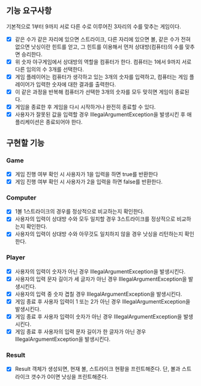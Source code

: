 ## 기능 요구사항
기본적으로 1부터 9까지 서로 다른 수로 이루어진 3자리의 수를 맞추는 게임이다.
- [x] 같은 수가 같은 자리에 있으면 스트라이크, 다른 자리에 있으면 볼, 같은 수가 전혀 없으면 낫싱이란 힌트를 얻고, 그 힌트를 이용해서 먼저 상대방(컴퓨터)의 수를 맞추면 승리한다.
- [x] 위 숫자 야구게임에서 상대방의 역할을 컴퓨터가 한다. 컴퓨터는 1에서 9까지 서로 다른 임의의 수 3개를 선택한다. 
- [x] 게임 플레이어는 컴퓨터가 생각하고 있는 3개의 숫자를 입력하고, 컴퓨터는 게임 플레이어가 입력한 숫자에 대한 결과를 출력한다.
- [x] 이 같은 과정을 반복해 컴퓨터가 선택한 3개의 숫자를 모두 맞히면 게임이 종료된다.
- [x] 게임을 종료한 후 게임을 다시 시작하거나 완전히 종료할 수 있다.
- [x] 사용자가 잘못된 값을 입력할 경우 IllegalArgumentException을 발생시킨 후 애플리케이션은 종료되어야 한다.

## 구현할 기능
### Game 
- [x] 게임 진행 여부 확인 시 사용자가 1을 입력을 하면 true를 반환한다
- [x] 게임 진행 여부 확인 시 사용자가 2을 입력을 하면 false를 반환한다.

### Computer
- [x] 1볼 1스트라이크의 경우를 정상적으로 비교하는지 확인한다.
- [x] 사용자의 입력이 상대방 수와 모두 일치할 경우 3스트라이크를 정상적으로 비교하는지 확인한다.
- [x] 사용자의 입력이 상대방 수와 아무것도 일치하지 않을 경우 낫싱을 리턴하는지 확인한다.

### Player
- [x] 사용자의 입력이 숫자가 아닌 경우 IllegalArgumentException을 발생시킨다.
- [x] 사용자의 입력 문자 길이가 세 글자가 아닌 경우 IllegalArgumentException을 발생시킨다.
- [x] 사용자의 입력 중 숫자 겹칠 경우 IllegalArgumentException을 발생시킨다.
- [x] 게임 종료 후 사용자 입력이 1 또는 2가 아닌 경우 IllegalArgumentException을 발생시킨다.
- [x] 게임 종료 후 사용자 입력이 숫자가 아닌 경우 IllegalArgumentException을 발생시킨다.
- [x] 게임 종료 후 사용자의 입력 문자 길이가 한 글자가 아닌 경우 IllegalArgumentException을 발생시킨다.

### Result
- [x] Result 객체가 생성되면, 현재 볼, 스트라이크 현황을 프린트해준다. 단, 볼과 스트라이크 갯수가 0이면 낫싱을 프린트해준다.
